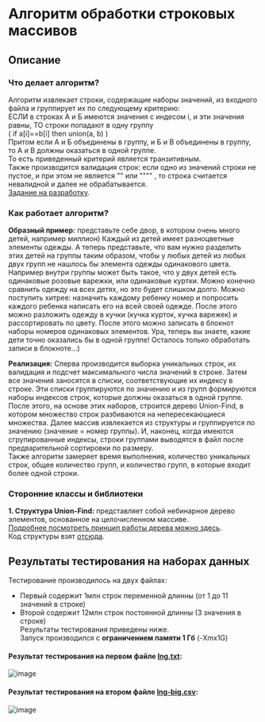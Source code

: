 # Алгоритм обработки строковых массивов
## Описание
### Что делает алгоритм?
Алгоритм извлекает строки, содержащие наборы значений, из входного файла и группирует их по следующему критерию:  
ЕСЛИ в строках А и Б имеются значения с индесом i, и эти значения равны, ТО строки попадают в одну группу  
( if a[i]==b[i] then union(a, b) )  
Притом если А и Б объединены в группу, и Б и В объединены в группу, то А и В должны оказаться в одной группе.  
То есть приведенный критерий является транзитивным.  
Также производится валидация строк: если одно из значений строки не пустое, и при этом не является "" или "\"\"" , то строка считается невалидной и далее не обрабатывается.  
[Задание на разработку](https://github.com/PeacockTeam/new-job/blob/master/lng%26java).  
### Как работает алгоритм?
 __Образный пример:__ представьте себе двор, в котором очень много детей, например миллион) Каждый из детей имеет разноцветные элементы одежды. А теперь представьте, что вам нужно разделить этих детей на группы таким образом, чтобы у любых детей из любых двух групп не нашлось бы элемента одежды одинакового цвета. Например внутри группы может быть такое, что у двух детей есть одинаковые розовые варежки, или одинаковые куртки.
 Можно конечно сравнить одежду на всех детях, но это будет слишком долго. Можно поступить хитрее: назначить каждому ребенку номер и попросить каждого ребенка написать его на всей своей одежде. После этого можно разложить одежду в кучки (кучка курток, кучка варежек) и рассортировать по цвету. После этого можно записать в блокнот наборы номеров одинаковых элементов. Ура, теперь вы знаете, какие дети точно оказались бы в одной группе! Осталось только обработать записи в блокноте...)  
   
 __Реализация:__ Сперва производится выборка уникальных строк, их валидация и подсчет максимального числа значений в строке. 
Затем все значения заносятся в списки, соответствующие их индексу в строке. Эти списки группируются по значению и из групп формируются наборы индексов строк, которые должны оказаться в одной группе. После этого, на основе этих наборов, строится дерево Union-Find, в котором множество строк разбиваются на непересекающиеся множества. Далее массив извлекается из структуры и группируется по значению (значение = номер группы). И, наконец, когда имеются сгрупированные индексы, строки группами выводятся в файл после предварительной сортировки по размеру.  
Также алгоритм замеряет время выполнения, количество уникальных строк, общее количество групп, и количество групп, в которые входит более одной строки.  
### Сторонние классы и библиотеки  
__1. Структура Union-Find:__ представляет собой небинарное дерево элементов, основанное на целочисленном массиве.  
[Подробнее посмотреть принцип работы дерева можно здесь](https://www.youtube.com/watch?v=ayW5B2W9hfo).  
Код структуры взят [отсюда](https://algs4.cs.princeton.edu/15uf/).  
## Результаты тестирования на наборах данных
Тестирование производилось на двух файлах:  
- Первый содержит 1млн строк переменной длинны (от 1 до 11 значений в строке)  
- Второй содержит 12млн строк постоянной длинны (3 значения в строке)  
Результаты тестирования приведены ниже.  
Запуск производился с __ограничением памяти 1 Гб__ (-Xmx1G)
#### Результат тестирования на первом файле [lng.txt](https://github.com/PeacockTeam/new-job/releases/download/v1.0/lng-4.txt.gz):  
![image](https://user-images.githubusercontent.com/57357300/201470663-1d224963-8130-46cc-a97c-6ed0620ae768.png)
#### Результат тестирования на втором файле [lng-big.csv](https://github.com/PeacockTeam/new-job/releases/download/v1.0/lng-big.7z):  
![image](https://i.ibb.co/vV7PPfP/image.png)
